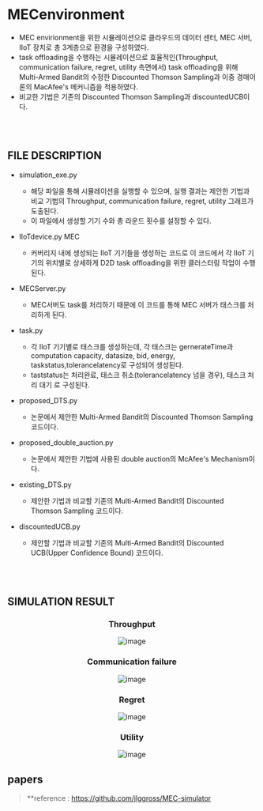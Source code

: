 # MECenvironment


- MEC envirionment을 위한 시뮬레이션으로 클라우드의 데이터 센터, MEC 서버, IIoT 장치로 총 3계층으로 환경을 구성하였다.
- task offloading을 수행하는 시뮬레이션으로 효율적인(Throughput, communication failure, regret, utility 측면에서) task offloading을 위해 Multi-Armed Bandit의 수정한 Discounted Thomson Sampling과 이중 경매이론의 MacAfee's 메커니즘을 적용하였다.
- 비교한 기법은 기존의 Discounted Thomson Sampling과 discountedUCB이다.
</br>
</br>

## FILE DESCRIPTION


- simulation_exe.py 
  - 해당 파일을 통해 시뮬레이션을 실행할 수 있으며, 실행 결과는 제안한 기법과 비교 기법의 Throughput, communication failure, regret, utility 그래프가 도출된다. 
  - 이 파일에서 생성할 기기 수와 총 라운드 횟수를 설정할 수 있다.


- IIoTdevice.py MEC 
  - 커버리지 내에 생성되는 IIoT 기기들을 생성하는 코드로 이 코드에서 각 IIoT 기기의 위치별로 상세하게 D2D task offloading을 위한 클러스터링 작업이 수행된다.


- MECServer.py 
  - MEC서버도 task를 처리하기 때문에 이 코드를 통해 MEC 서버가 태스크를 처리하게 된다.


- task.py 
  - 각 IIoT 기기별로 태스크를 생성하는데, 각 태스크는 gernerateTime과 computation capacity, datasize, bid, energy, taskstatus,tolerancelatency로 구성되어 생성된다.
  - taststatus는 처리완료, 태스크 취소(tolerancelatency 넘을 경우), 태스크 처리 대기 로 구성된다.


- proposed_DTS.py 
  - 논문에서 제안한 Multi-Armed Bandit의 Discounted Thomson Sampling 코드이다.


- proposed_double_auction.py 
  - 논문에서 제안한 기법에 사용된 double auction의 McAfee's Mechanism이다.


- existing_DTS.py 
  - 제안한 기법과 비교할 기존의 Multi-Armed Bandit의 Discounted Thomson Sampling 코드이다.


- discountedUCB.py 
  - 제안할 기법과 비교할 기존의 Multi-Armed Bandit의 Discounted UCB(Upper Confidence Bound) 코드이다.
</br>
</br>

  
## SIMULATION RESULT

<div align="center">
  
### Throughput
![image](https://github.com/o3od3d/MECenvironment/assets/44185083/578586a5-5226-4c5a-af4a-537987d370b0)

  
  
  
### Communication failure
![image](https://github.com/o3od3d/MECenvironment/assets/44185083/0f597863-093e-4d3e-aad1-f8964dcfa6a9)

  
  
  
### Regret
![image](https://github.com/o3od3d/MECenvironment/assets/44185083/894214ed-85e4-46af-9dcf-c68ce938e297)

  
  
  
### Utility
![image](https://github.com/o3od3d/MECenvironment/assets/44185083/0a87b062-aaff-4897-8e57-3f08e878db50)




</div>

## papers


> **reference : https://github.com/jlggross/MEC-simulator
